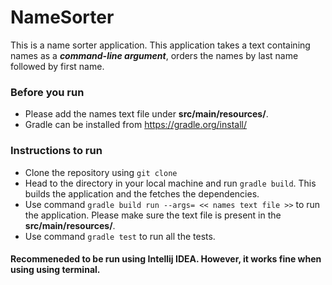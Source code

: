 # NameSorter
This is a name sorter application. This application takes a text containing names as a ***command-line argument***, orders the names by last name followed by first name. 


### Before you run
- Please add the names text file under **src/main/resources/**. 
- Gradle can be installed from https://gradle.org/install/

### Instructions to run
- Clone the repository using `git clone`
- Head to the directory in your local machine and run `gradle build`. This builds the application and the fetches the dependencies. 
- Use command `gradle build run --args= << names text file >>` to run the application. Please make sure the text file is present in the  **src/main/resources/**.
- Use command `gradle test` to run all the tests.

#### Recommeneded to be run using Intellij IDEA. However, it works fine when using using terminal.


